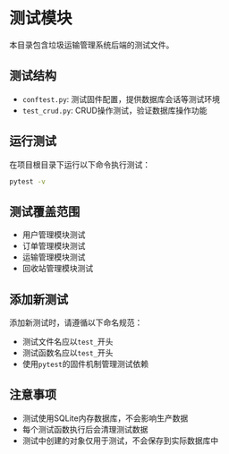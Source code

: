 # 测试模块

本目录包含垃圾运输管理系统后端的测试文件。

## 测试结构

- `conftest.py`: 测试固件配置，提供数据库会话等测试环境
- `test_crud.py`: CRUD操作测试，验证数据库操作功能

## 运行测试

在项目根目录下运行以下命令执行测试：

```bash
pytest -v
```

## 测试覆盖范围

- 用户管理模块测试
- 订单管理模块测试
- 运输管理模块测试
- 回收站管理模块测试

## 添加新测试

添加新测试时，请遵循以下命名规范：

- 测试文件名应以`test_`开头
- 测试函数名应以`test_`开头
- 使用`pytest`的固件机制管理测试依赖

## 注意事项

- 测试使用SQLite内存数据库，不会影响生产数据
- 每个测试函数执行后会清理测试数据
- 测试中创建的对象仅用于测试，不会保存到实际数据库中